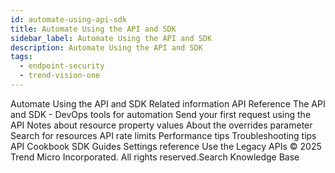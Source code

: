 ```yaml
---
id: automate-using-api-sdk
title: Automate Using the API and SDK
sidebar_label: Automate Using the API and SDK
description: Automate Using the API and SDK
tags:
  - endpoint-security
  - trend-vision-one
---
```


 Automate Using the API and SDK Related information API Reference The API and SDK - DevOps tools for automation Send your first request using the API Notes about resource property values About the overrides parameter Search for resources API rate limits Performance tips Troubleshooting tips API Cookbook SDK Guides Settings reference Use the Legacy APIs © 2025 Trend Micro Incorporated. All rights reserved.Search Knowledge Base